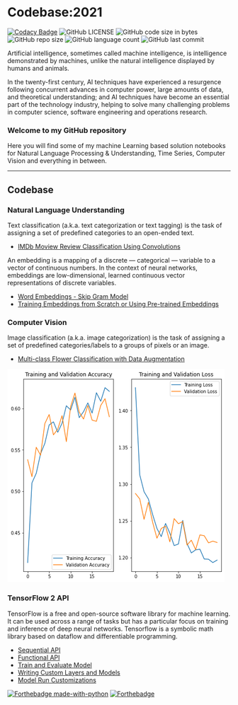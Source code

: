 # Codebase:2021

[![Codacy Badge](https://api.codacy.com/project/badge/Grade/27618c4c51a3408091f5dc4f8a4fbf06)](https://app.codacy.com/gh/nityansuman/codebase-2021?utm_source=github.com&utm_medium=referral&utm_content=nityansuman/codebase-2021&utm_campaign=Badge_Grade_Settings)
![GitHub LICENSE](https://img.shields.io/github/license/nityansuman/codebase-2021)
![GitHub code size in bytes](https://img.shields.io/github/languages/code-size/nityansuman/codebase-2021)
![GitHub repo size](https://img.shields.io/github/repo-size/nityansuman/codebase-2021)
![GitHub language count](https://img.shields.io/github/languages/count/nityansuman/codebase-2021)
![GitHub last commit](https://img.shields.io/github/last-commit/nityansuman/codebase-2021)

Artificial intelligence, sometimes called machine intelligence, is intelligence demonstrated by machines, unlike the natural intelligence displayed by humans and animals.

In the twenty-first century, AI techniques have experienced a resurgence following concurrent advances in computer power, large amounts of data, and theoretical understanding; and AI techniques have become an essential part of the technology industry, helping to solve many challenging problems in computer science, software engineering and operations research.

### Welcome to my GitHub repository

Here you will find some of my machine Learning based solution notebooks for Natural Language Processing & Understanding, Time Series, Computer Vision and everything in between.

---

## Codebase

### Natural Language Understanding

Text classification (a.k.a. text categorization or text tagging) is the task of assigning a set of predefined categories to an open-ended text.

- [IMDb Moview Review Classification Using Convolutions](natural-language-undestanding/text-classification-using-convolutions.ipynb)

An embedding is a mapping of a discrete — categorical — variable to a vector of continuous numbers. In the context of neural networks, embeddings are low-dimensional, learned continuous vector representations of discrete variables.

- [Word Embeddings - Skip Gram Model](natural-language-undestanding/skip-gram-word2vec-model.ipynb)
- [Training Embeddings from Scratch or Using Pre-trained Embeddings](natural-language-undestanding/training-from-scratch-or-use-pre-trained-embeddings.ipynb)

<!-- ### Time Series

A time series is a series of data points indexed (or listed or graphed) in time order.

- [Sales Forecasting](time-series/)

### Structured Data

Predictive analytics is the branch of the advanced analytics which is used to make predictions about unknown events using tabulated data points.

- [Customer Churn Prediction](structured-data/)
- [Customer Lifetime Value Prediction](structured-data/) -->

### Computer Vision

Image classification (a.k.a. image categorization) is the task of assigning a set of predefined categories/labels to a groups of pixels or an image.

- [Multi-class Flower Classification with Data Augmentation](computer-vision/image-classification-with-data-agumentation.ipynb)

![Flower-classifier-modelling](computer-vision/images/flower-classifier-modelling.png)

### TensorFlow 2 API

TensorFlow is a free and open-source software library for machine learning. It can be used across a range of tasks but has a particular focus on training and inference of deep neural networks. Tensorflow is a symbolic math library based on dataflow and differentiable programming.

- [Sequential API](tensorflow2-api/sequential-model-api.ipynb)
- [Functional API](tensorflow2-api/functional-model-api.ipynb)
- [Train and Evaluate Model](tensorflow2-api/train-and-evaluate-model.ipynb)
- [Writing Custom Layers and Models](tensorflow2-api/writing-new-layers-and-models-via-subclassing.ipynb)
- [Model Run Customizations](tensorflow2-api/model-run-customizations.ipynb)

[![Forthebadge made-with-python](http://ForTheBadge.com/images/badges/made-with-python.svg)](https://www.python.org/)
[![Forthebadge](https://forthebadge.com/images/badges/built-with-love.svg)](https://forthebadge.com)
